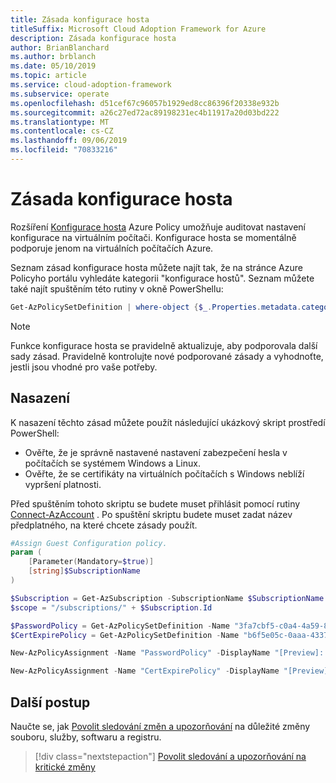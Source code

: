```yaml
---
title: Zásada konfigurace hosta
titleSuffix: Microsoft Cloud Adoption Framework for Azure
description: Zásada konfigurace hosta
author: BrianBlanchard
ms.author: brblanch
ms.date: 05/10/2019
ms.topic: article
ms.service: cloud-adoption-framework
ms.subservice: operate
ms.openlocfilehash: d51cef67c96057b1929ed8cc86396f20338e932b
ms.sourcegitcommit: a26c27ed72ac89198231ec4b11917a20d03bd222
ms.translationtype: MT
ms.contentlocale: cs-CZ
ms.lasthandoff: 09/06/2019
ms.locfileid: "70833216"
---
```

# <a name="guest-configuration-policy"></a>Zásada konfigurace hosta

Rozšíření [Konfigurace hosta](/azure/governance/policy/concepts/guest-configuration) Azure Policy umožňuje auditovat nastavení konfigurace na virtuálním počítači. Konfigurace hosta se momentálně podporuje jenom na virtuálních počítačích Azure.

Seznam zásad konfigurace hosta můžete najít tak, že na stránce Azure Policyho portálu vyhledáte kategorii "konfigurace hostů". Seznam můžete také najít spuštěním této rutiny v okně PowerShellu:

```powershell
Get-AzPolicySetDefinition | where-object {$_.Properties.metadata.category -eq "Guest Configuration"}
```

> [!NOTE]
> Funkce konfigurace hosta se pravidelně aktualizuje, aby podporovala další sady zásad. Pravidelně kontrolujte nové podporované zásady a vyhodnoťte, jestli jsou vhodné pro vaše potřeby.

<!-- TODO: Update these links when available. 

By default, we recommend enabling the following policies:

- [Preview]: Audit to verify password security settings are set correctly inside Linux and Windows machines.
- Audit to verify that certificates are not nearing expiration on Windows VMs.

-->

## <a name="deployment"></a>Nasazení

K nasazení těchto zásad můžete použít následující ukázkový skript prostředí PowerShell:

- Ověřte, že je správně nastavené nastavení zabezpečení hesla v počítačích se systémem Windows a Linux.
- Ověřte, že se certifikáty na virtuálních počítačích s Windows neblíží vypršení platnosti.

 Před spuštěním tohoto skriptu se budete muset přihlásit pomocí rutiny [Connect-AzAccount](https://docs.microsoft.com/powershell/module/az.accounts/connect-azaccount?view=azps-2.1.0) . Po spuštění skriptu budete muset zadat název předplatného, na které chcete zásady použít.

```powershell
#Assign Guest Configuration policy.
param (
    [Parameter(Mandatory=$true)]
    [string]$SubscriptionName
)

$Subscription = Get-AzSubscription -SubscriptionName $SubscriptionName
$scope = "/subscriptions/" + $Subscription.Id

$PasswordPolicy = Get-AzPolicySetDefinition -Name "3fa7cbf5-c0a4-4a59-85a5-cca4d996d5a6"
$CertExpirePolicy = Get-AzPolicySetDefinition -Name "b6f5e05c-0aaa-4337-8dd4-357c399d12ae"

New-AzPolicyAssignment -Name "PasswordPolicy" -DisplayName "[Preview]: Audit that password security settings are set correctly inside Linux and Windows machines" -Scope $scope -PolicySetDefinition $PasswordPolicy -AssignIdentity -Location eastus

New-AzPolicyAssignment -Name "CertExpirePolicy" -DisplayName "[Preview]: Audit that certificates are not expiring on Windows VMs" -Scope $scope -PolicySetDefinition $CertExpirePolicy -AssignIdentity -Location eastus
```

## <a name="next-steps"></a>Další postup

Naučte se, jak [Povolit sledování změn a upozorňování](./enable-tracking-alerting.md) na důležité změny souboru, služby, softwaru a registru.

> [!div class="nextstepaction"]
> [Povolit sledování a upozorňování na kritické změny](./enable-tracking-alerting.md)
